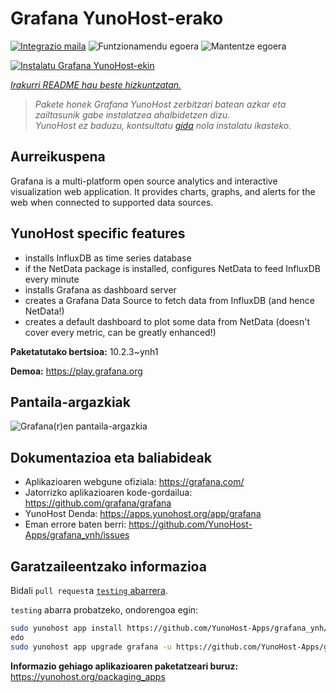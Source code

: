 <!--
Ohart ongi: README hau automatikoki sortu da <https://github.com/YunoHost/apps/tree/master/tools/readme_generator>ri esker
EZ editatu eskuz.
-->

# Grafana YunoHost-erako

[![Integrazio maila](https://dash.yunohost.org/integration/grafana.svg)](https://dash.yunohost.org/appci/app/grafana) ![Funtzionamendu egoera](https://ci-apps.yunohost.org/ci/badges/grafana.status.svg) ![Mantentze egoera](https://ci-apps.yunohost.org/ci/badges/grafana.maintain.svg)

[![Instalatu Grafana YunoHost-ekin](https://install-app.yunohost.org/install-with-yunohost.svg)](https://install-app.yunohost.org/?app=grafana)

*[Irakurri README hau beste hizkuntzatan.](./ALL_README.md)*

> *Pakete honek Grafana YunoHost zerbitzari batean azkar eta zailtasunik gabe instalatzea ahalbidetzen dizu.*  
> *YunoHost ez baduzu, kontsultatu [gida](https://yunohost.org/install) nola instalatu ikasteko.*

## Aurreikuspena

Grafana is a multi-platform open source analytics and interactive visualization web application. It provides charts, graphs, and alerts for the web when connected to supported data sources.

## YunoHost specific features

* installs InfluxDB as time series database
* if the NetData package is installed, configures NetData to feed InfluxDB every minute
* installs Grafana as dashboard server
* creates a Grafana Data Source to fetch data from InfluxDB (and hence NetData!)
* creates a default dashboard to plot some data from NetData (doesn't cover every metric, can be greatly enhanced!)


**Paketatutako bertsioa:** 10.2.3~ynh1

**Demoa:** <https://play.grafana.org>

## Pantaila-argazkiak

![Grafana(r)en pantaila-argazkia](./doc/screenshots/Grafana8_Kubernetes.jpg)

## Dokumentazioa eta baliabideak

- Aplikazioaren webgune ofiziala: <https://grafana.com/>
- Jatorrizko aplikazioaren kode-gordailua: <https://github.com/grafana/grafana>
- YunoHost Denda: <https://apps.yunohost.org/app/grafana>
- Eman errore baten berri: <https://github.com/YunoHost-Apps/grafana_ynh/issues>

## Garatzaileentzako informazioa

Bidali `pull request`a [`testing` abarrera](https://github.com/YunoHost-Apps/grafana_ynh/tree/testing).

`testing` abarra probatzeko, ondorengoa egin:

```bash
sudo yunohost app install https://github.com/YunoHost-Apps/grafana_ynh/tree/testing --debug
edo
sudo yunohost app upgrade grafana -u https://github.com/YunoHost-Apps/grafana_ynh/tree/testing --debug
```

**Informazio gehiago aplikazioaren paketatzeari buruz:** <https://yunohost.org/packaging_apps>
